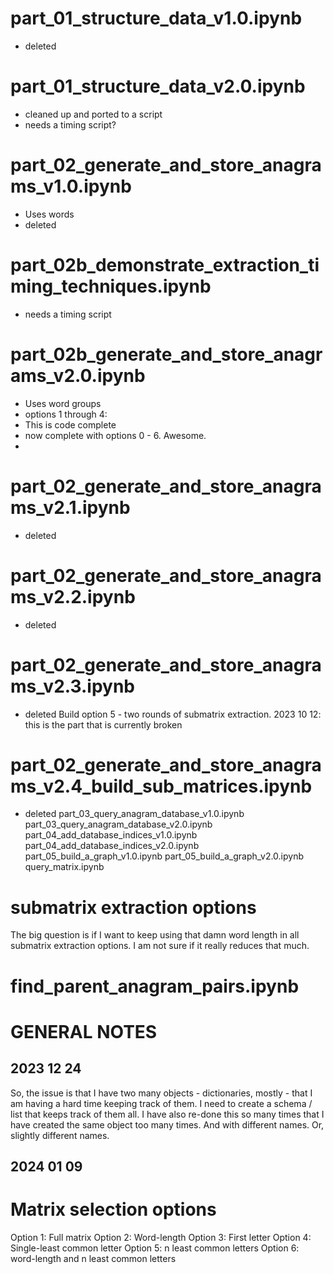 
# part_01_structure_data_v1.0.ipynb
- deleted
# part_01_structure_data_v2.0.ipynb
- cleaned up and ported to a script
- needs a timing script?
# part_02_generate_and_store_anagrams_v1.0.ipynb
- Uses words
- deleted

# part_02b_demonstrate_extraction_timing_techniques.ipynb
- needs a timing script

# part_02b_generate_and_store_anagrams_v2.0.ipynb
- Uses word groups
- options 1 through 4:
- This is code complete
- now complete with options 0 - 6. Awesome.
- 

# part_02_generate_and_store_anagrams_v2.1.ipynb
- deleted
# part_02_generate_and_store_anagrams_v2.2.ipynb
- deleted
# part_02_generate_and_store_anagrams_v2.3.ipynb
- deleted
Build option 5 - two rounds of submatrix extraction.
2023 10 12: this is the part that is currently broken


# part_02_generate_and_store_anagrams_v2.4_build_sub_matrices.ipynb
- deleted
part_03_query_anagram_database_v1.0.ipynb
part_03_query_anagram_database_v2.0.ipynb
part_04_add_database_indices_v1.0.ipynb
part_04_add_database_indices_v2.0.ipynb
part_05_build_a_graph_v1.0.ipynb
part_05_build_a_graph_v2.0.ipynb
query_matrix.ipynb

# submatrix extraction options
The big question is if I want to keep using that damn word length in all submatrix 
extraction options. I am not sure if it really reduces that much. 



# find_parent_anagram_pairs.ipynb

# GENERAL NOTES
## 2023 12 24
So, the issue is that I have two many objects - dictionaries, mostly - that I am having a hard time keeping track of them.
I need to create a schema / list that keeps track of them all. 
I have also re-done this so many times that I have created the same object too many times. And with different names. Or, slightly different names.


## 2024 01 09
# Matrix selection options
Option 1: Full matrix
Option 2: Word-length
Option 3: First letter
Option 4: Single-least common letter
Option 5: n least common letters
Option 6: word-length and n least common letters

# 




